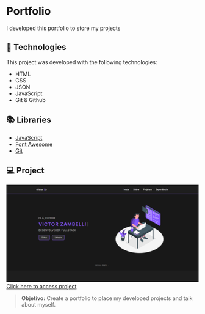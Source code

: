 # Portfolio
I developed this portfolio to store my projects

## 🚀 Technologies
This project was developed with the following technologies:
- HTML
- CSS
- JSON
- JavaScript
- Git & Github

## 📚 Libraries
- [JavaScript](https://developer.mozilla.org/pt-BR/docs/Web/JavaScript)
- [Font Awesome](https://fontawesome.com/)
- [Git](https://git-scm.com/doc)

## 💻 Project
![preview](./assets/preview.png/)
[Click here to access project](https://victorzambelli.github.io/)
> **Objetivo:** Create a portfolio to place my developed projects and talk about myself.
